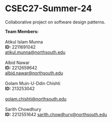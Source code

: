 # CSEC27-Summer-24
Collaborative project on software design patterns.

**Team Members:**<br/>
<br/>
Atikul Islam Munna<br/>
**ID:** 2211691042 <br/>
atikul.munna@northsouth.edu<br/><br/>
Albid Nawar<br/>
**ID:** 2212659642<br/>
albid.nawar@northsouth.edu<br/><br/>
Golam Muin-U-Ddin Chishti<br/>
**ID:** 213253042<br/><br/>
golam.chishti@northsouth.edu<br/><br/>
Sarith Chowdhury<br/>
**ID:** 2212551642
sarith.chowdhury@northsouth.edu


